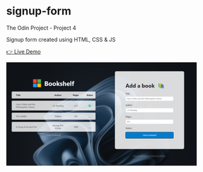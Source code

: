 # signup-form

The Odin Project - Project 4

Signup form created using HTML, CSS &amp; JS

[👉 Live Demo](https://mocchu.github.io/signup-form/)

<img src="img/sc.png" width="700" />
